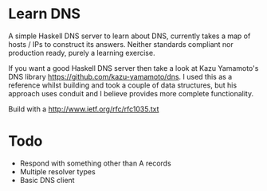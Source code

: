 # Learn DNS #
A simple Haskell DNS server to learn about DNS, currently takes a map of hosts / IPs to construct its answers. Neither standards compliant nor production ready, purely a learning exercise. 

If you want a good Haskell DNS server then take a look at Kazu Yamamoto's DNS library <https://github.com/kazu-yamamoto/dns>. I used this as a reference whilst building and took a couple of data structures, but his approach uses conduit and I believe provides more complete functionality. 

Build with a <http://www.ietf.org/rfc/rfc1035.txt>

# Todo #
  * Respond with something other than A records
  * Multiple resolver types
  * Basic DNS client

